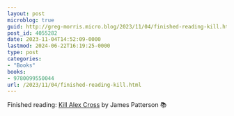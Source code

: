 ```yaml
---
layout: post
microblog: true
guid: http://greg-morris.micro.blog/2023/11/04/finished-reading-kill.html
post_id: 4055282
date: 2023-11-04T14:52:09-0000
lastmod: 2024-06-22T16:19:25-0000
type: post
categories:
- "Books"
books:
- 9780099550044
url: /2023/11/04/finished-reading-kill.html
---
```

Finished reading: [Kill Alex Cross](https://micro.blog/books/9780099550044) by James Patterson 📚
